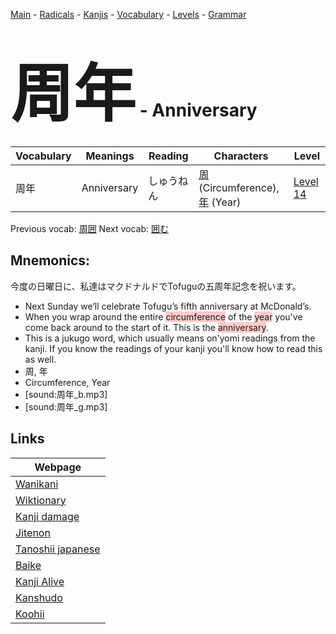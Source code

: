 <style> bigfont {font-size: 100px}</style>
[Main](../README.md) -
[Radicals](../radicals.md) -
[Kanjis](../kanjis.md) -
[Vocabulary](../vocabulary.md) -
[Levels](../levels.md) -
[Grammar](../grammar.md)
# <bigfont> 周年</bigfont> - Anniversary 

| Vocabulary | Meanings | Reading | Characters | Level |
| --- | --- | --- | --- | --- |
| 周年 | Anniversary | しゅうねん |  [周](../kanjis/周.md) (Circumference), [年](../kanjis/年.md) (Year) | [Level 14](../levels/wk_level14.md) |

Previous vocab: [周囲](周囲.md) Next vocab: [囲む](囲む.md) 

## Mnemonics:
今度の日曜日に、私達はマクドナルドでTofuguの五周年記念を祝います。
* Next Sunday we’ll celebrate Tofugu’s fifth anniversary at McDonald’s.
* When you wrap around the entire <span style="background-color:#ffcccb">  circumference</span> of the <span style="background-color:#ffcccb"> year</span> you've come back around to the start of it. This is the <span style="background-color:#ffcccb"> anniversary</span>.
* This is a jukugo word, which usually means on'yomi readings from the kanji. If you know the readings of your kanji you'll know how to read this as well.
* 周, 年
* Circumference, Year
* [sound:周年_b.mp3]
* [sound:周年_g.mp3]


## Links 

| Webpage |
| --- |
| [Wanikani          ](https://www.wanikani.com/kanji/周年) |
| [Wiktionary        ](https://en.wiktionary.org/wiki/周年) |
| [Kanji damage      ](http://www.kanjidamage.com/kanji/search?utf8=✓&q=周年) |
| [Jitenon           ](https://jitenon.com/kanji/周年) |
| [Tanoshii japanese ](https://www.tanoshiijapanese.com/dictionary/kanji.cfm?k=周年) |
| [Baike             ](https://baike.baidu.com/item/周年) |
| [Kanji Alive       ](https://app.kanjialive.com/周年) |
| [Kanshudo          ](https://www.kanshudo.com/searchmn?q=周年) |
| [Koohii            ](https://kanji.koohii.com/study/kanji/周年) |
